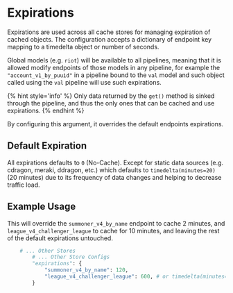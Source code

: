 # Expirations

Expirations are used across all cache stores for managing expiration of cached objects. The configuration accepts a dictionary of endpoint key mapping to a timedelta object or number of seconds.

Global models (e.g. `riot`) will be available to all pipelines, meaning that it is allowed modify endpoints of those models in any pipeline, for example the `"account_v1_by_puuid"` in a pipeline bound to the `val` model and such object called using the `val` pipeline will use such expirations.

{% hint style='info' %}
Only data returned by the `get()` method is sinked through the pipeline, and thus the only ones that can be cached and use expirations.
{% endhint %}

By configuring this argument, it overrides the default endpoints expirations.

## Default Expiration

All expirations defaults to `0` (No-Cache). Except for static data sources (e.g. cdragon, meraki, ddragon, etc.) which defaults to `timedelta(minutes=20)` (20 minutes) due to its frequency of data changes and helping to decrease traffic load.

## Example Usage

This will override the `summoner_v4_by_name` endpoint to cache 2 minutes, and `league_v4_challenger_league` to cache for 10 minutes, and leaving the rest of the default expirations untouched.
```python
    # ... Other Stores
        # ... Other Store Configs
        "expirations": {
            "summoner_v4_by_name": 120,
            "league_v4_challenger_league": 600, # or timedelta(minutes=10)
        }
```
